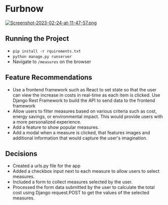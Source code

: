 # Furbnow
[![Screenshot-2023-02-24-at-11-47-57.png](https://i.postimg.cc/5yRnNtz0/Screenshot-2023-02-24-at-11-47-57.png)](https://postimg.cc/SYcWgkDF)


## Running the Project
- `pip install -r rquirements.txt`
- `python manage.py runserver`
- Navigate to `/measures` on the browser

## Feature Recommendations
- Use a frontend framework such as React to set state so that the user can view the increase in costs in real-time as each item is clicked. Use Django Rest Framework to build the API to send data to the frontend framework
- Allow users to filter measures based on various criteria such as cost, energy savings, or environmental impact. This would provide users with a more personalized experience.
- Add a feature to show popular measures.
- Add a modal when a measure is clicked, that features images and additional information that would capture the user's imagination.

## Decisions
- Created a urls.py file for the app
- Added a checkbox input next to each measure to allow users to select measures.
- Included a form to collect measures selected by the user.
- Processed the form data submitted by the user to calculate the total cost using Django request.POST to get the values of the selected measures.
